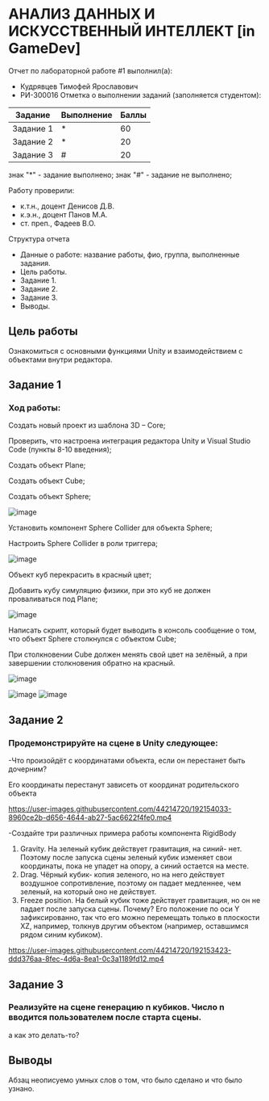 # АНАЛИЗ ДАННЫХ И ИСКУССТВЕННЫЙ ИНТЕЛЛЕКТ [in GameDev]
Отчет по лабораторной работе #1 выполнил(а):
- Кудрявцев Тимофей Ярославович
- РИ-300016
Отметка о выполнении заданий (заполняется студентом):

| Задание | Выполнение | Баллы |
| ------ | ------ | ------ |
| Задание 1 | * | 60 |
| Задание 2 | * | 20 |
| Задание 3 | # | 20 |

знак "*" - задание выполнено; знак "#" - задание не выполнено;

Работу проверили:
- к.т.н., доцент Денисов Д.В.
- к.э.н., доцент Панов М.А.
- ст. преп., Фадеев В.О.

Структура отчета

- Данные о работе: название работы, фио, группа, выполненные задания.
- Цель работы.
- Задание 1.
- Задание 2.
- Задание 3.
- Выводы.

## Цель работы
Ознакомиться с основными функциями Unity и взаимодействием с объектами внутри редактора.

## Задание 1
### Ход работы:

Создать новый проект из шаблона 3D – Core;

Проверить, что настроена интеграция редактора Unity и Visual Studio Code (пункты 8-10 введения);

Создать объект Plane;

Создать объект Cube;

Создать объект Sphere;

![image](https://user-images.githubusercontent.com/44214720/192141316-9fea1ebb-f766-4763-86aa-d5cc37af05c1.png)

Установить компонент Sphere Collider для объекта Sphere;

Настроить Sphere Collider в роли триггера;

![image](https://user-images.githubusercontent.com/44214720/192141391-d37f20f5-bca2-4cae-80bb-85a3446124a7.png)

Объект куб перекрасить в красный цвет;

Добавить кубу симуляцию физики, при это куб не должен проваливаться под Plane;

![image](https://user-images.githubusercontent.com/44214720/192141416-643bcb7d-603f-4e31-8872-bf939aff5b01.png)

Написать скрипт, который будет выводить в консоль сообщение о том, что объект Sphere столкнулся с объектом Cube;

При столкновении Cube должен менять свой цвет на зелёный, а при завершении столкновения обратно на красный.

![image](https://user-images.githubusercontent.com/44214720/192149477-585ffea8-1136-468c-9bf4-5f670d6414b2.png)

![image](https://user-images.githubusercontent.com/44214720/192141461-6b9c34de-7c2e-464e-b31d-bf1aad471f0c.png)
![image](https://user-images.githubusercontent.com/44214720/192141471-596f8ee5-6c83-4e1d-a2b0-02abd56d1164.png)


## Задание 2
### Продемонстрируйте на сцене в Unity следующее:
-Что произойдёт с координатами объекта, если он перестанет быть дочерним?

Его координаты перестанут зависеть от координат родительского объекта

https://user-images.githubusercontent.com/44214720/192154033-8960ce2b-d656-4644-ab27-5ac6622f4fe0.mp4

-Создайте три различных примера работы компонента RigidBody

1) Gravity. На зеленый кубик действует гравитация, на синий- нет. Поэтому после запуска сцены зеленый кубик изменяет свои координаты, пока не упадет на опору, а синий остается на месте.
2) Drag. Чёрный кубик- копия зеленого, но на него действует воздушное сопротивление, поэтому он падает медленнее, чем зеленый, на который оно не действует.
3) Freeze position. На белый кубик тоже действует гравитация, но он не падает после запуска сцены. Почему? Его положение по оси Y зафиксированно, так что его можно перемещать только в плоскости XZ, например, толкнув другим объектом (например, оставшимся рядом синим кубиком).


https://user-images.githubusercontent.com/44214720/192153423-ddd376aa-8fec-4d6a-8ea1-0c3a1189fd12.mp4


## Задание 3
### Реализуйте на сцене генерацию n кубиков. Число n вводится пользователем после старта сцены.
а как это делать-то?

## Выводы

Абзац неописуемо умных слов о том, что было сделано и что было узнано.
